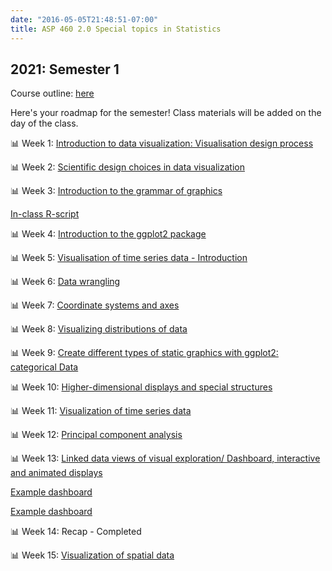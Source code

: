 ```yaml
---
date: "2016-05-05T21:48:51-07:00"
title: ASP 460 2.0 Special topics in Statistics 
---
```


## 2021: Semester 1

Course outline: [here](/CO/ASP_460_20_DataVisualisation.pdf)

Here's your roadmap for the semester! Class materials will be added on the day of the class.

 📊 Week 1: [Introduction to data visualization: Visualisation design process](/slides/lesson1viz.html) 

📊 Week 2: [Scientific design choices in data visualization](/slides/lesson2viz2021.html)

📊 Week 3: [Introduction to the grammar of graphics](/slides/lesson3viz2021.html)

[In-class R-script](/slides/code/scatterplot.R)


📊 Week 4: [Introduction to the ggplot2 package](/slides/lecture4dataviz.html)

📊 Week 5: [Visualisation of time series data - Introduction](/slides/lecture5ts.html)

📊 Week 6: [Data wrangling](/datawrangling_tutorial.pdf)

📊 Week 7: [Coordinate systems and axes](/slides/lecture7.html)

📊 Week 8: [Visualizing distributions of data](/slides/lecture8.html)

📊 Week 9: [Create different types of static graphics with ggplot2: categorical Data](/slides/Data_visualization_9.html)

📊 Week 10: [Higher-dimensional displays and special structures](/slides/lecture10.html)

📊 Week 11: [Visualization of time series data](/slides/lesson11tsviz.html)

📊 Week 12: [Principal component analysis](/slides/lesson12pca.html)


📊 Week 13:  [Linked data views of visual exploration/ Dashboard, interactive and animated displays](/slides/lectureplotly.html)

[Example dashboard](https://thiyanga.netlify.app/post/covid19/)

[Example dashboard](/slides/dashboard_penguins.html)

📊 Week 14: Recap - Completed 

📊 Week 15: [Visualization of spatial data](/slides/spatiotemporal.html)



